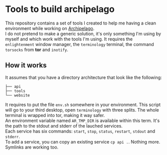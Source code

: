 # Tools to build archipelago

This repository contains a set of tools I created to help me having a clean environment while working on [Archipelago](https://github.com/Archipelago).  
I do not pretend to make a generic solution, it's only something I'm using by myself and which work with the tools I'm using. It requires the `enlightenment` window manager, the `terminology` terminal, the command `torsocks` from **tor** and `inotify`.

## How it works

It assumes that you have a directory architecture that look like the following:
```
├── api
├── tools
└── website
```
It requires to put the file `env.sh` somewhere in your environment. This script will go to your third desktop, open `terminology` with three splits. The whole terminal is wrapped into tor, making it way safer.  
An environment variable named `AR_TMP_DIR` is available within this term. It's the path to the stdout and stderr of the lauched services.  
Each service has six commands: `start`, `stop`, `status`, `restart`, `stdout` and `stderr`.  
To add a service, you can copy an existing service `cp api .`. Nothing more. Symlinks are working too.
